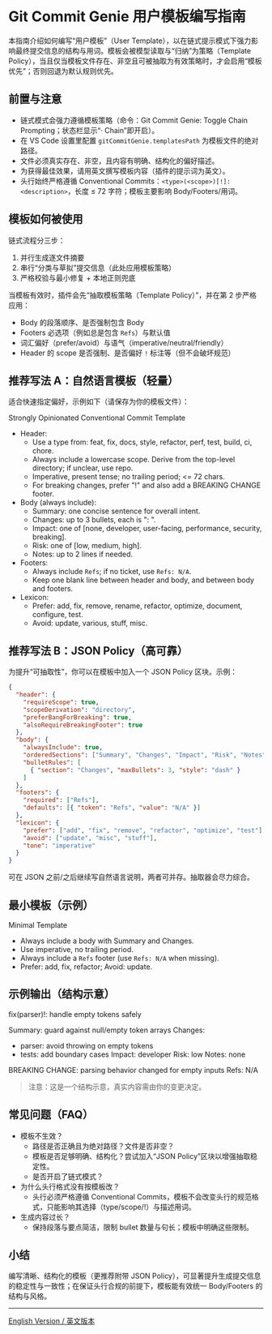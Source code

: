 # Git Commit Genie 用户模板编写指南

本指南介绍如何编写“用户模板”（User Template），以在链式提示模式下强力影响最终提交信息的结构与用词。模板会被模型读取与“归纳”为策略（Template Policy），当且仅当模板文件存在、非空且可被抽取为有效策略时，才会启用“模板优先”；否则回退为默认规则优先。

## 前置与注意

- 链式模式会强力遵循模板策略（命令：Git Commit Genie: Toggle Chain Prompting；状态栏显示“· Chain”即开启）。
- 在 VS Code 设置里配置 `gitCommitGenie.templatesPath` 为模板文件的绝对路径。
- 文件必须真实存在、非空，且内容有明确、结构化的偏好描述。
- 为获得最佳效果，请用英文撰写模板内容（插件的提示词为英文）。
- 头行始终严格遵循 Conventional Commits：`<type>(<scope>)[!]: <description>`，长度 ≤ 72 字符；模板主要影响 Body/Footers/用词。

## 模板如何被使用

链式流程分三步：
1) 并行生成逐文件摘要
2) 串行“分类与草拟”提交信息（此处应用模板策略）
3) 严格校验与最小修复 + 本地正则兜底

当模板有效时，插件会先“抽取模板策略（Template Policy）”，并在第 2 步严格应用：

- Body 的段落顺序、是否强制包含 Body
- Footers 必选项（例如总是包含 `Refs`）与默认值
- 词汇偏好（prefer/avoid）与语气（imperative/neutral/friendly）
- Header 的 scope 是否强制、是否偏好 `!` 标注等（但不会破坏规范）

## 推荐写法 A：自然语言模板（轻量）

适合快速指定偏好，示例如下（请保存为你的模板文件）：

Strongly Opinionated Conventional Commit Template
- Header:
  - Use a type from: feat, fix, docs, style, refactor, perf, test, build, ci, chore.
  - Always include a lowercase scope. Derive from the top-level directory; if unclear, use repo.
  - Imperative, present tense; no trailing period; <= 72 chars.
  - For breaking changes, prefer "!" and also add a BREAKING CHANGE footer.
- Body (always include):
  - Summary: one concise sentence for overall intent.
  - Changes: up to 3 bullets, each is "<file-or-scope>: <concise change>".
  - Impact: one of [none, developer, user-facing, performance, security, breaking].
  - Risk: one of [low, medium, high].
  - Notes: up to 2 lines if needed.
- Footers:
  - Always include `Refs`; if no ticket, use `Refs: N/A`.
  - Keep one blank line between header and body, and between body and footers.
- Lexicon:
  - Prefer: add, fix, remove, rename, refactor, optimize, document, configure, test.
  - Avoid: update, various, stuff, misc.

## 推荐写法 B：JSON Policy（高可靠）

为提升“可抽取性”，你可以在模板中加入一个 JSON Policy 区块。示例：

```json
{
  "header": {
    "requireScope": true,
    "scopeDerivation": "directory",
    "preferBangForBreaking": true,
    "alsoRequireBreakingFooter": true
  },
  "body": {
    "alwaysInclude": true,
    "orderedSections": ["Summary", "Changes", "Impact", "Risk", "Notes"],
    "bulletRules": [
      { "section": "Changes", "maxBullets": 3, "style": "dash" }
    ]
  },
  "footers": {
    "required": ["Refs"],
    "defaults": [{ "token": "Refs", "value": "N/A" }]
  },
  "lexicon": {
    "prefer": ["add", "fix", "remove", "refactor", "optimize", "test"],
    "avoid": ["update", "misc", "stuff"],
    "tone": "imperative"
  }
}
```

可在 JSON 之前/之后继续写自然语言说明，两者可并存。抽取器会尽力综合。

## 最小模板（示例）

Minimal Template
- Always include a body with Summary and Changes.
- Use imperative, no trailing period.
- Always include a `Refs` footer (use `Refs: N/A` when missing).
- Prefer: add, fix, refactor; Avoid: update.

## 示例输出（结构示意）

fix(parser)!: handle empty tokens safely

Summary: guard against null/empty token arrays
Changes:
- parser: avoid throwing on empty tokens
- tests: add boundary cases
Impact: developer
Risk: low
Notes: none

BREAKING CHANGE: parsing behavior changed for empty inputs
Refs: N/A

> 注意：这是一个结构示意，真实内容需由你的变更决定。

## 常见问题（FAQ）

- 模板不生效？
  - 路径是否正确且为绝对路径？文件是否非空？
  - 模板是否足够明确、结构化？尝试加入“JSON Policy”区块以增强抽取稳定性。
  - 是否开启了链式模式？
- 为什么头行格式没有按模板改？
  - 头行必须严格遵循 Conventional Commits，模板不会改变头行的规范格式，只能影响其选择（type/scope/!）与描述用词。
- 生成内容过长？
  - 保持段落与要点简洁，限制 bullet 数量与句长；模板中明确这些限制。

## 小结

编写清晰、结构化的模板（更推荐附带 JSON Policy），可显著提升生成提交信息的稳定性与一致性；在保证头行合规的前提下，模板能有效统一 Body/Footers 的结构与风格。

---

[English Version / 英文版本](./user-template-guide.md)
